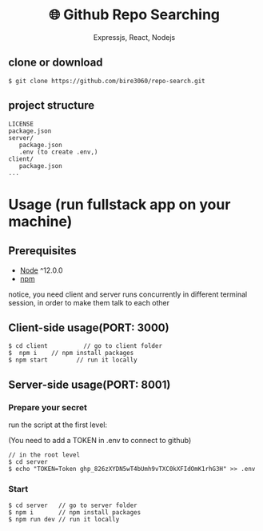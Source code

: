 <h1 align="center">
🌐 Github Repo Searching
</h1>
<p align="center">
 Expressjs, React, Nodejs
</p>




## clone or download
```terminal
$ git clone https://github.com/bire3060/repo-search.git

```

## project structure
```terminal
LICENSE
package.json
server/
   package.json
   .env (to create .env,)
client/
   package.json
...
```

# Usage (run fullstack app on your machine)

## Prerequisites
- [Node](https://nodejs.org/en/download/) ^12.0.0
- [npm](https://nodejs.org/en/download/package-manager/)

notice, you need client and server runs concurrently in different terminal session, in order to make them talk to each other

## Client-side usage(PORT: 3000)
```terminal
$ cd client          // go to client folder
$  npm i    // npm install packages
$ npm start        // run it locally

```

## Server-side usage(PORT: 8001)

### Prepare your secret

run the script at the first level:

(You need to add a TOKEN in .env to connect to github)

```terminal
// in the root level
$ cd server
$ echo "TOKEN=Token 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" >> .env
```

### Start

```terminal
$ cd server   // go to server folder
$ npm i       // npm install packages
$ npm run dev // run it locally

```




